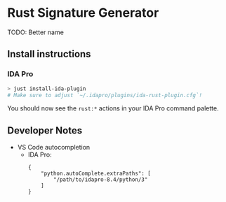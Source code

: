 # Rust Signature Generator
TODO: Better name

## Install instructions

### IDA Pro
```bash
> just install-ida-plugin
# Make sure to adjust `~/.idapro/plugins/ida-rust-plugin.cfg`!
```
You should now see the `rust:*` actions in your IDA Pro command palette.

## Developer Notes
- VS Code autocompletion
    - IDA Pro:
        ```
        {
            "python.autoComplete.extraPaths": [
                "/path/to/idapro-8.4/python/3"
            ]
        }
        ```
